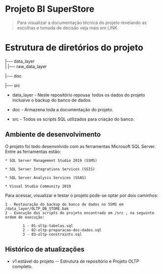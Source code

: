 # Projeto BI SuperStore
> Para visualizar a documentação técnica  do projeto revelando as escolhas e tomada de decisão veja mais em LINK. 




# Estrutura de diretórios do projeto


|── data_layer                                         
|  |──  raw_data_layer

|── doc

|── src



*  data_layer - Neste repositório repousa todos os dados do projeto inclusive o backup do banco de dados. 

*  doc - Armazena toda a documentação do projeto.

*  src - Todos os scripts SQL utilizados para criação do banco.


## Ambiente de desenvolvimento 

O projeto foi todo desenvolvido com as ferramentas Microsoft SQL Server. Entre as ferramentas estão:

    * SQL Server Management Studio 2019 (SSMS)
    
    * SQL Server Integrations Services (SSIS)
    
    * SQL Server Analysis Services (SSAS)
    
    * Visual Studio Community 2019


Para acessar, visualizar e testar o projeto pode-se optar por dois caminhos:

    1 - Restauração do backup do banco de dados no SSMS em /data_layer/OLTP_DB_STORE.bak 
    2 - Execução dos scripts do projeto encontrado em /src , na seguinte ordem de execução:

            1 - 01-oltp-tabelas.sql
            2 - 02-oltp-preparacao-dos-dados.sql
            3 - 03-oltp-constraints.sql


## Histórico de atualizações

* <feat> v1 estável do projeto
      --  Estrutura de repositório e Projeto OLTP completo.
